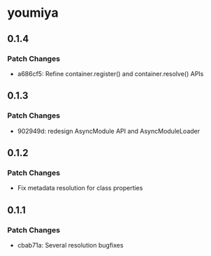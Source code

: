 # youmiya

## 0.1.4

### Patch Changes

- a686cf5: Refine container.register() and container.resolve() APIs

## 0.1.3

### Patch Changes

- 902949d: redesign AsyncModule API and AsyncModuleLoader

## 0.1.2

### Patch Changes

- Fix metadata resolution for class properties

## 0.1.1

### Patch Changes

- cbab71a: Several resolution bugfixes
